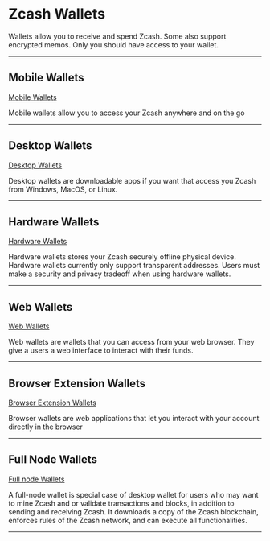 # Zcash Wallets

Wallets allow you to receive and spend Zcash. Some also support encrypted memos. Only you should have access to your wallet.

---

## Mobile Wallets

[Mobile Wallets](/site/Using_Zcash/Wallets/Mobile_Wallets)

<aside>
Mobile wallets allow you to access your Zcash anywhere and on the go

</aside>

---

## Desktop Wallets

[Desktop Wallets](/site/Using_Zcash/Wallets/Desktop_Wallets)

<aside>
Desktop wallets are downloadable apps if you want that access you Zcash from Windows, MacOS, or Linux.

</aside>

---

## Hardware Wallets

[Hardware Wallets](/site/Using_Zcash/Wallets/Hardware_Wallets)

<aside>
Hardware wallets stores your Zcash securely offline physical device. Hardware wallets currently only support transparent addresses. Users must make a security and privacy tradeoff when using hardware wallets.

</aside>

---

## Web Wallets

[Web Wallets](/site/Using_Zcash/Wallets/Web_Wallets)

<aside>
Web wallets are wallets that you can access from your web browser. They give a users a web interface to interact with their funds.

</aside>

---

## Browser Extension Wallets

[Browser Extension Wallets](/site/Using_Zcash/Wallets/Browser_Extension_Wallets)

<aside>
Browser wallets are web applications that let you interact with your account directly in the browser

</aside>

---

## Full Node Wallets

[Full node Wallets](/site/Using_Zcash/Wallets/Full_Node_Wallets)

<aside>
A full-node wallet is special case of desktop wallet for users who may want to mine Zcash and or validate transactions and blocks, in addition to sending and receiving Zcash. It downloads a copy of the Zcash blockchain, enforces rules of the Zcash network, and can execute all functionalities.

</aside>

---
